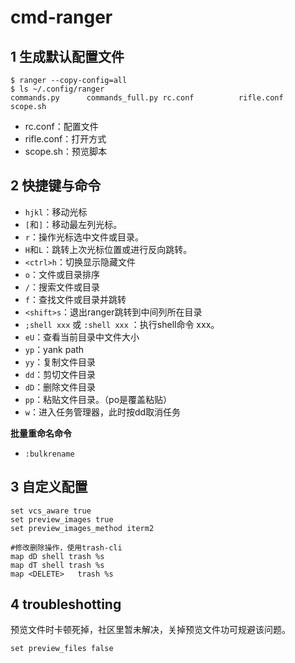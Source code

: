 ﻿# cmd-ranger #

## 1 生成默认配置文件 ##

```
$ ranger --copy-config=all
$ ls ~/.config/ranger
commands.py      commands_full.py rc.conf          rifle.conf       scope.sh

```

* rc.conf：配置文件
* rifle.conf：打开方式
* scope.sh：预览脚本

## 2 快捷键与命令 ##

* `hjkl`：移动光标
* `[`和`]`：移动最左列光标。
* `r`：操作光标选中文件或目录。
* `H`和`L`：跳转上次光标位置或进行反向跳转。
* `<ctrl>h`：切换显示隐藏文件
* `o`：文件或目录排序
* `/`：搜索文件或目录
* `f`：查找文件或目录并跳转
* `<shift>s`：退出ranger跳转到中间列所在目录
* `;shell xxx` 或 `:shell xxx` ：执行shell命令 xxx。
* `eU`：查看当前目录中文件大小
* `yp`：yank path
* `yy`：复制文件目录
* `dd`：剪切文件目录
* `dD`：删除文件目录
* `pp`：粘贴文件目录。（po是覆盖粘贴）
* `w`：进入任务管理器，此时按dd取消任务

**批量重命名命令**

* `:bulkrename`

## 3 自定义配置 ##

```
set vcs_aware true
set preview_images true
set preview_images_method iterm2

#修改删除操作，使用trash-cli
map dD shell trash %s
map dT shell trash %s
map <DELETE>   trash %s
```

## 4 troubleshotting ##

预览文件时卡顿死掉，社区里暂未解决，关掉预览文件功可规避该问题。

```
set preview_files false
```
